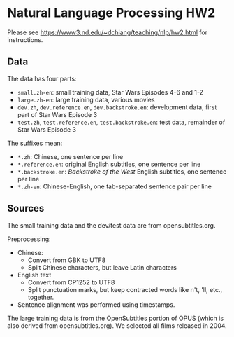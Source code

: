# Natural Language Processing HW2

Please see https://www3.nd.edu/~dchiang/teaching/nlp/hw2.html for instructions.

## Data

The data has four parts:
- `small.zh-en`: small training data, Star Wars Episodes 4-6 and 1-2
- `large.zh-en`: large training data, various movies
- `dev.zh`, `dev.reference.en`, `dev.backstroke.en`: development data, first part of Star Wars Episode 3
- `test.zh`, `test.reference.en`, `test.backstroke.en`: test data, remainder of Star Wars Episode 3

The suffixes mean:
- `*.zh`: Chinese, one sentence per line
- `*.reference.en`: original English subtitles, one sentence per line
- `*.backstroke.en`: _Backstroke of the West_ English subtitles, one sentence per line
- `*.zh-en`: Chinese-English, one tab-separated sentence pair per line

## Sources

The small training data and the dev/test data are from opensubtitles.org.

Preprocessing:
- Chinese:
  - Convert from GBK to UTF8
  - Split Chinese characters, but leave Latin characters
- English text
  - Convert from CP1252 to UTF8
  - Split punctuation marks, but keep contracted words like n't, 'll, etc., together.
- Sentence alignment was performed using timestamps.

The large training data is from the OpenSubtitles portion of OPUS
(which is also derived from opensubtitles.org). We selected all films
released in 2004.

